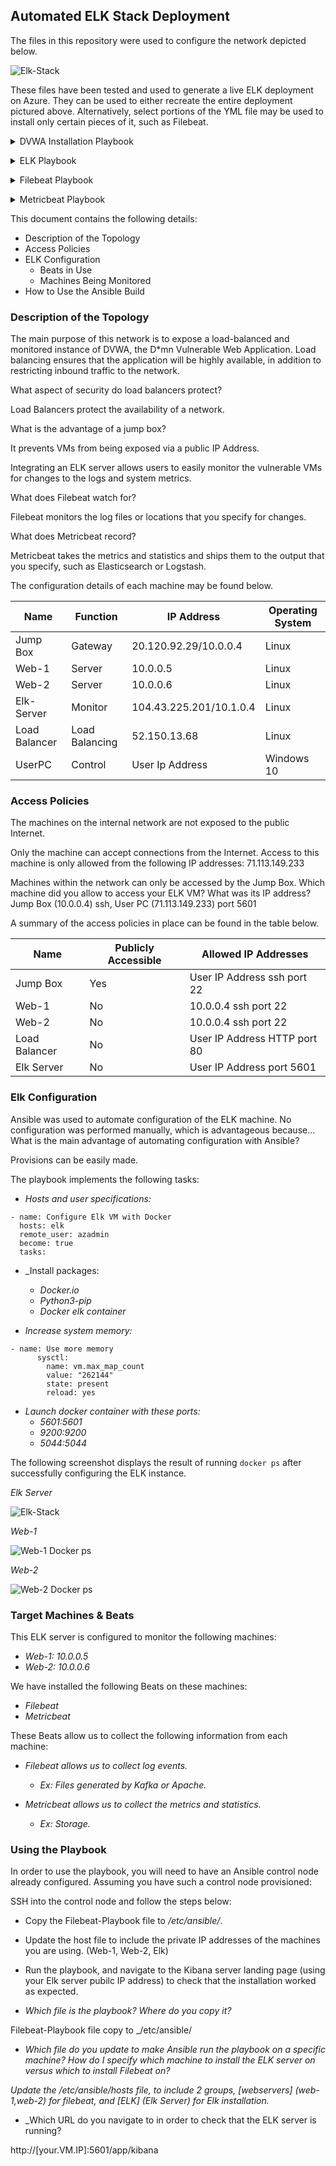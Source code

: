 ## Automated ELK Stack Deployment

The files in this repository were used to configure the network depicted below.

![Elk-Stack](Diagram/Elk-Stack.jpeg)

These files have been tested and used to generate a live ELK deployment on Azure. They can be used to either recreate the entire deployment pictured above. Alternatively, select portions of the YML file may be used to install only certain pieces of it, such as Filebeat.

<p>
<details>
  <summary>DVWA Installation Playbook</summary>
  
  
 <pre><code>---
- name: Config Web VM with Docker
  hosts: webservers
  become: true
  tasks:
  - name: docker.io
    apt:
      force_apt_get: yes
      update_cache: yes
      name: docker.io
      state: present

  - name: Install pip3
    apt:
      force_apt_get: yes
      name: python3-pip
      state: present

  - name: Install Docker python module
    pip:
      name: docker
      state: present

  - name: download and launch a docker web container
    docker_container:
      name: dvwa
      image: cyberxsecurity/dvwa
      state: started
      restart_policy: always
      published_ports: 80:80

   - name: Enable docker service
     systemd:
       name: docker
       enabled: yes</code></pre>
  
   </details>
  </p>
  
 <p>
<details>
  <summary>ELK Playbook</summary>
  
  <pre><code>---
- name: Configure Elk VM with Docker
  hosts: elk
  remote_user: azadmin
  become: true
  tasks:
    - name: Install docker.io
      apt:
        update_cache: yes
        name: docker.io
        state: present

    - name: Install pip3
      apt:
        force_apt_get: yes
        name: python3-pip
        state: present

    - name: Install Docker python module
      pip:
        name: docker
        state: present

    - name: Use more memory
      sysctl:
        name: vm.max_map_count
        value: "262144"
        state: present
        reload: yes

    - name: download and launch a docker elk container
      docker_container:
        name: elk
        image: sebp/elk:761
        state: started
        restart_policy: always
        published_ports:
          - 5601:5601
          - 9200:9200
          - 5044:5044

    - name: Enable service docker on boot
      systemd:
        name: docker
        enabled: yes</code></pre>
 </details>
  </p>

<p>
<details>
    <summary>Filebeat Playbook</summary>
  
<pre><code>---
- name: Installing and Launch Filebeat
  hosts: webservers
  become: yes
  tasks:
 - name: Download filebeat .deb
    command: curl -L -O https://artifacts.elastic.co/downloads/beats/filebeat/filebeat-7.4.0-amd64.deb

  - name: Install .deb file
    command: dpkg -i filebeat-7.4.0-amd64.deb

  - name: Copy
    copy:
      src: /etc/ansible/filebeat-config.yml
      dest: /etc/filebeat/filebeat.yml

  - name: Enable System Module
    command: filebeat modules enable system

  - name: Setup
    command: filebeat setup

 - name: Start service
    command: service filebeat start

  - name: Enable service on boot
    systemd:
      name: filebeat
      enabled: yes</code></pre>          
  </details>
  </p>
  
  <p>
<details>
    <summary>Metricbeat Playbook</summary>
  
 <pre><code>---
- name: Install Metricbeat
  hosts: webservers
  become: true
  tasks:

  - name: Download Metricbeat file
    command: curl -L -O https://artifacts.elastic.co/downloads/beats/metricbeat/metricbeat-7.6.1-amd64.deb

  - name: Install .deb File
    command: sudo dpkg -i metricbeat-7.6.1-amd64.deb

  - name: Copy to Web VMs
    copy:
      src: /etc/ansible/Metricbeat-config.yml
      dest: /etc/metricbeat/metricbeat.yml

  - name: Enable and configure
    command: metricbeat modules enable docker

  - name: Setup
    command: metricbeat setup -e

 - name: Start
    command: service metricbeat start

  - name: Enable Metric on Boot
    systemd:
      name: metricbeat
      enabled: yes</code></pre>
  </details>
  </p>
  
  This document contains the following details:
- Description of the Topology
- Access Policies
- ELK Configuration
  - Beats in Use
  - Machines Being Monitored
- How to Use the Ansible Build


### Description of the Topology

The main purpose of this network is to expose a load-balanced and monitored instance of DVWA, the D*mn Vulnerable Web Application.
Load balancing ensures that the application will be highly available, in addition to restricting inbound traffic to the network.

What aspect of security do load balancers protect? 

Load Balancers protect the availability of a network. 

What is the advantage of a jump box?

It prevents VMs from being exposed via a public IP Address.

Integrating an ELK server allows users to easily monitor the vulnerable VMs for changes to the logs and system metrics.

What does Filebeat watch for?

Filebeat monitors the log files or locations that you specify for changes.

What does Metricbeat record?

Metricbeat takes the metrics and statistics and ships them to the output that you specify, such as Elasticsearch or Logstash.

The configuration details of each machine may be found below.

| Name     | Function | IP Address | Operating System |
|----------|----------|------------|------------------|
| Jump Box | Gateway  | 20.120.92.29/10.0.0.4   | Linux            |
| Web-1    | Server    | 10.0.0.5  | Linux            |
| Web-2    | Server    | 10.0.0.6  | Linux            |
| Elk-Server |Monitor | 104.43.225.201/10.1.0.4 | Linux            |
| Load Balancer | Load Balancing  | 52.150.13.68   | Linux    |
| UserPC | Control  |  User Ip Address  | Windows 10           |

### Access Policies

The machines on the internal network are not exposed to the public Internet. 

Only the  machine can accept connections from the Internet. Access to this machine is only allowed from the following IP addresses:
71.113.149.233

Machines within the network can only be accessed by the Jump Box.
Which machine did you allow to access your ELK VM? What was its IP address?
Jump Box (10.0.0.4) ssh, User PC (71.113.149.233) port 5601

A summary of the access policies in place can be found in the table below.

| Name     | Publicly Accessible | Allowed IP Addresses |
|----------|---------------------|----------------------|
| Jump Box | Yes                   | User IP Address ssh port 22   |
| Web-1    | No                    | 10.0.0.4 ssh port 22                     |
| Web-2    | No                    | 10.0.0.4 ssh port 22                     |
| Load Balancer  | No              | User IP Address HTTP port 80                     |
| Elk Server | No                  | User IP Address port 5601                    |

### Elk Configuration

Ansible was used to automate configuration of the ELK machine. No configuration was performed manually, which is advantageous because...
What is the main advantage of automating configuration with Ansible?

Provisions can be easily made.

The playbook implements the following tasks:

- _Hosts and user specifications:_

```
- name: Configure Elk VM with Docker
  hosts: elk
  remote_user: azadmin
  become: true
  tasks:
```

- _Install packages:
	- _Docker.io_
	- _Python3-pip_
	- _Docker elk container_

- _Increase system memory:_
```
- name: Use more memory
      sysctl:
        name: vm.max_map_count
        value: "262144"
        state: present
        reload: yes
```
- _Launch docker container with these ports:_
	- _5601:5601_
	- _9200:9200_
	- _5044:5044_

The following screenshot displays the result of running `docker ps` after successfully configuring the ELK instance.

_Elk Server_

![Elk-Stack](https://github.com/dkj717/Project-1/blob/cfc94b715dae85a313f7a03284deb9781069880b/Images/ELK761%20Container.png)

_Web-1_

![Web-1 Docker ps](https://github.com/dkj717/Project-1/blob/53f2a402668376e5af265e966e768f0903d1ad9a/Images/Web-1%20Docker%20ps.png)

_Web-2_

![Web-2 Docker ps](https://github.com/dkj717/Project-1/blob/62380a499a8ea6315c083ddfcc204771be55db56/Images/Web-2%20Docker%20ps.png)

### Target Machines & Beats
This ELK server is configured to monitor the following machines:

- _Web-1: 10.0.0.5_
- _Web-2: 10.0.0.6_

We have installed the following Beats on these machines:

- _Filebeat_
- _Metricbeat_

These Beats allow us to collect the following information from each machine:

- _Filebeat allows us to collect log events._ 
	- _Ex: Files generated by Kafka or Apache._

- _Metricbeat allows us to collect the metrics and statistics._
	- _Ex: Storage._


### Using the Playbook
In order to use the playbook, you will need to have an Ansible control node already configured. Assuming you have such a control node provisioned: 

SSH into the control node and follow the steps below:
- Copy the Filebeat-Playbook file to _/etc/ansible/_.
- Update the host file to include the private IP addresses of the machines you are using. (Web-1, Web-2, Elk)
- Run the playbook, and navigate to the Kibana server landing page (using your Elk server pubilc IP address) to check that the installation worked as expected.

- _Which file is the playbook? Where do you copy it?_

Filebeat-Playbook file copy to _/etc/ansible/

- _Which file do you update to make Ansible run the playbook on a specific machine? How do I specify which machine to install the ELK server on versus which to install Filebeat on?_

_Update the /etc/ansible/hosts file, to include 2 groups, [webservers] (web-1,web-2) for filebeat, and [ELK] (Elk Server) for Elk installation._

- _Which URL do you navigate to in order to check that the ELK server is running?

 http://[your.VM.IP]:5601/app/kibana
